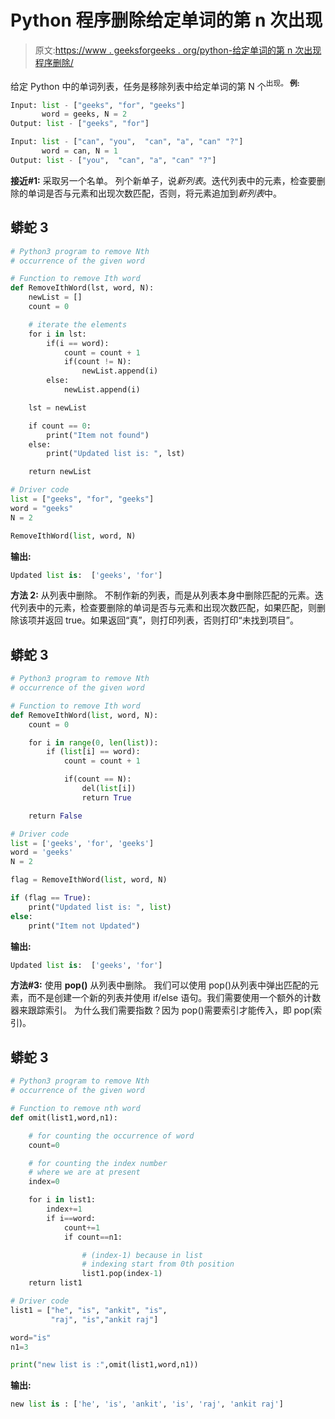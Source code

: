 # Python 程序删除给定单词的第 n 次出现

> 原文:[https://www . geeksforgeeks . org/python-给定单词的第 n 次出现程序删除/](https://www.geeksforgeeks.org/python-program-to-remove-nth-occurrence-of-the-given-word/)

给定 Python 中的单词列表，任务是移除列表中给定单词的第 N 个<sup>出现。
**例:**</sup> 

```py
Input: list - ["geeks", "for", "geeks"]
       word = geeks, N = 2
Output: list - ["geeks", "for"]

Input: list - ["can", "you",  "can", "a", "can" "?"]
       word = can, N = 1
Output: list - ["you",  "can", "a", "can" "?"]
```

**接近#1:** 采取另一个名单。
列个新单子，说*新列表*。迭代列表中的元素，检查要删除的单词是否与元素和出现次数匹配，否则，将元素追加到*新列表*中。

## 蟒蛇 3

```py
# Python3 program to remove Nth
# occurrence of the given word

# Function to remove Ith word
def RemoveIthWord(lst, word, N):
    newList = []
    count = 0

    # iterate the elements
    for i in lst:
        if(i == word):
            count = count + 1
            if(count != N):
                newList.append(i)
        else:
            newList.append(i)

    lst = newList

    if count == 0:
        print("Item not found")
    else:
        print("Updated list is: ", lst)   

    return newList

# Driver code
list = ["geeks", "for", "geeks"]
word = "geeks"
N = 2

RemoveIthWord(list, word, N)
```

**输出:**

```py
Updated list is:  ['geeks', 'for']
```

**方法 2:** 从列表中删除。
不制作新的列表，而是从列表本身中删除匹配的元素。迭代列表中的元素，检查要删除的单词是否与元素和出现次数匹配，如果匹配，则删除该项并返回 true。如果返回“真”，则打印列表，否则打印“未找到项目”。

## 蟒蛇 3

```py
# Python3 program to remove Nth
# occurrence of the given word

# Function to remove Ith word
def RemoveIthWord(list, word, N):
    count = 0

    for i in range(0, len(list)):
        if (list[i] == word):
            count = count + 1

            if(count == N):
                del(list[i])
                return True

    return False

# Driver code
list = ['geeks', 'for', 'geeks']
word = 'geeks'
N = 2

flag = RemoveIthWord(list, word, N)

if (flag == True):
    print("Updated list is: ", list)
else:
    print("Item not Updated")
```

**输出:**

```py
Updated list is:  ['geeks', 'for']
```

**方法#3:** 使用 **pop()** 从列表中删除。
我们可以使用 pop()从列表中弹出匹配的元素，而不是创建一个新的列表并使用 if/else 语句。我们需要使用一个额外的计数器来跟踪索引。
为什么我们需要指数？因为 pop()需要索引才能传入，即 pop(索引)。

## 蟒蛇 3

```py
# Python3 program to remove Nth
# occurrence of the given word

# Function to remove nth word
def omit(list1,word,n1):

    # for counting the occurrence of word
    count=0

    # for counting the index number
    # where we are at present            
    index=0  

    for i in list1:
        index+=1
        if i==word:
            count+=1
            if count==n1:

                # (index-1) because in list
                # indexing start from 0th position
                list1.pop(index-1) 
    return list1

# Driver code
list1 = ["he", "is", "ankit", "is",
         "raj", "is","ankit raj"]

word="is"
n1=3

print("new list is :",omit(list1,word,n1))
```

**输出:**

```py
new list is : ['he', 'is', 'ankit', 'is', 'raj', 'ankit raj']
```
